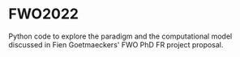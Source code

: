 # FWO2022
Python code to explore the paradigm and the computational model discussed in Fien Goetmaeckers' FWO PhD FR project proposal.
